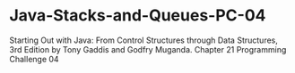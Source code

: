 # Java-Stacks-and-Queues-PC-04
Starting Out with Java: From Control Structures through Data Structures, 3rd Edition by Tony Gaddis and Godfry Muganda.  Chapter 21 Programming Challenge 04
